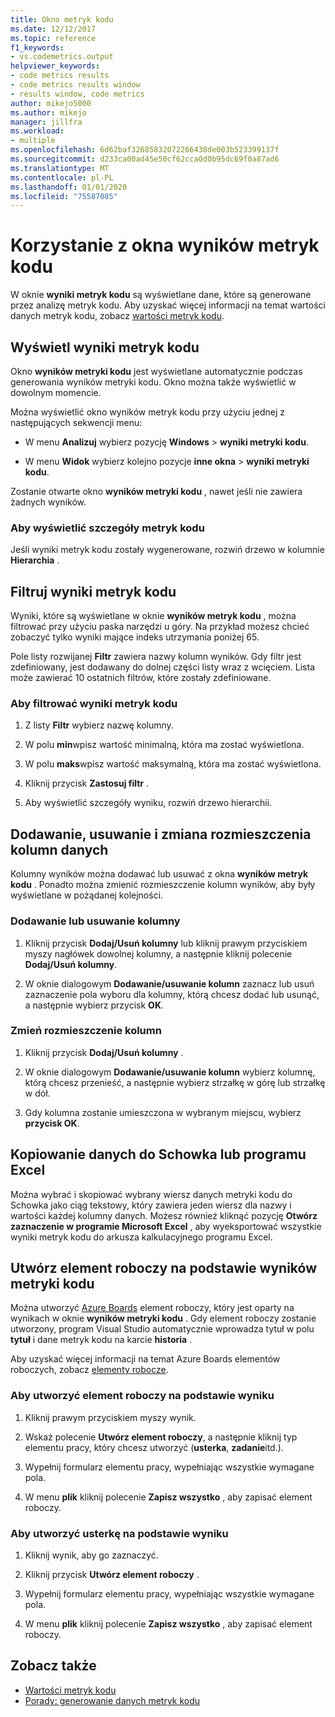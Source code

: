 ```yaml
---
title: Okno metryk kodu
ms.date: 12/12/2017
ms.topic: reference
f1_keywords:
- vs.codemetrics.output
helpviewer_keywords:
- code metrics results
- code metrics results window
- results window, code metrics
author: mikejo5000
ms.author: mikejo
manager: jillfra
ms.workload:
- multiple
ms.openlocfilehash: 6d62baf32685832072266438de003b523399137f
ms.sourcegitcommit: d233ca00ad45e50cf62cca0d0b95dc69f0a87ad6
ms.translationtype: MT
ms.contentlocale: pl-PL
ms.lasthandoff: 01/01/2020
ms.locfileid: "75587085"
---
```

# <a name="use-the-code-metrics-results-window"></a>Korzystanie z okna wyników metryk kodu

W oknie **wyniki metryk kodu** są wyświetlane dane, które są generowane przez analizę metryk kodu. Aby uzyskać więcej informacji na temat wartości danych metryk kodu, zobacz [wartości metryk kodu](../code-quality/code-metrics-values.md).

## <a name="display-code-metrics-results"></a>Wyświetl wyniki metryk kodu

Okno **wyników metryki kodu** jest wyświetlane automatycznie podczas generowania wyników metryki kodu. Okno można także wyświetlić w dowolnym momencie.

Można wyświetlić okno wyników metryk kodu przy użyciu jednej z następujących sekwencji menu:

- W menu **Analizuj** wybierz pozycję **Windows** > **wyniki metryki kodu**.

- W menu **Widok** wybierz kolejno pozycje **inne okna** > **wyniki metryki kodu**.

Zostanie otwarte okno **wyników metryki kodu** , nawet jeśli nie zawiera żadnych wyników.

### <a name="to-view-code-metrics-details"></a>Aby wyświetlić szczegóły metryk kodu

Jeśli wyniki metryk kodu zostały wygenerowane, rozwiń drzewo w kolumnie **Hierarchia** .

## <a name="filter-code-metrics-results"></a>Filtruj wyniki metryk kodu

Wyniki, które są wyświetlane w oknie **wyników metryk kodu** , można filtrować przy użyciu paska narzędzi u góry. Na przykład możesz chcieć zobaczyć tylko wyniki mające indeks utrzymania poniżej 65.

Pole listy rozwijanej **Filtr** zawiera nazwy kolumn wyników. Gdy filtr jest zdefiniowany, jest dodawany do dolnej części listy wraz z wcięciem. Lista może zawierać 10 ostatnich filtrów, które zostały zdefiniowane.

### <a name="to-filter-the-code-metrics-results"></a>Aby filtrować wyniki metryk kodu

1. Z listy **Filtr** wybierz nazwę kolumny.

2. W polu **min**wpisz wartość minimalną, która ma zostać wyświetlona.

3. W polu **maks**wpisz wartość maksymalną, która ma zostać wyświetlona.

4. Kliknij przycisk **Zastosuj filtr** .

5. Aby wyświetlić szczegóły wyniku, rozwiń drzewo hierarchii.

## <a name="add-remove-and-rearrange-data-columns"></a>Dodawanie, usuwanie i zmiana rozmieszczenia kolumn danych

Kolumny wyników można dodawać lub usuwać z okna **wyników metryk kodu** . Ponadto można zmienić rozmieszczenie kolumn wyników, aby były wyświetlane w pożądanej kolejności.

### <a name="add-or-remove-a-column"></a>Dodawanie lub usuwanie kolumny

1. Kliknij przycisk **Dodaj/Usuń kolumny** lub kliknij prawym przyciskiem myszy nagłówek dowolnej kolumny, a następnie kliknij polecenie **Dodaj/Usuń kolumny**.

1. W oknie dialogowym **Dodawanie/usuwanie kolumn** zaznacz lub usuń zaznaczenie pola wyboru dla kolumny, którą chcesz dodać lub usunąć, a następnie wybierz przycisk **OK**.

### <a name="rearrange-columns"></a>Zmień rozmieszczenie kolumn

1. Kliknij przycisk **Dodaj/Usuń kolumny** .

1. W oknie dialogowym **Dodawanie/usuwanie kolumn** wybierz kolumnę, którą chcesz przenieść, a następnie wybierz strzałkę w górę lub strzałkę w dół.

1. Gdy kolumna zostanie umieszczona w wybranym miejscu, wybierz **przycisk OK**.

## <a name="copy-data-to-the-clipboard-or-excel"></a>Kopiowanie danych do Schowka lub programu Excel

Można wybrać i skopiować wybrany wiersz danych metryki kodu do Schowka jako ciąg tekstowy, który zawiera jeden wiersz dla nazwy i wartości każdej kolumny danych. Możesz również kliknąć pozycję **Otwórz zaznaczenie w programie Microsoft Excel** , aby wyeksportować wszystkie wyniki metryk kodu do arkusza kalkulacyjnego programu Excel.

## <a name="create-a-work-item-based-on-code-metric-results"></a>Utwórz element roboczy na podstawie wyników metryki kodu

Można utworzyć [Azure Boards](/azure/devops/boards/index?view=vsts) element roboczy, który jest oparty na wynikach w oknie **wyników metryki kodu** . Gdy element roboczy zostanie utworzony, program Visual Studio automatycznie wprowadza tytuł w polu **tytuł** i dane metryk kodu na karcie **historia** .

Aby uzyskać więcej informacji na temat Azure Boards elementów roboczych, zobacz [elementy robocze](/azure/devops/boards/work-items/index?view=vsts).

### <a name="to-create-a-work-item-based-on-a-result"></a>Aby utworzyć element roboczy na podstawie wyniku

1. Kliknij prawym przyciskiem myszy wynik.

2. Wskaż polecenie **Utwórz element roboczy**, a następnie kliknij typ elementu pracy, który chcesz utworzyć (**usterka**, **zadanie**itd.).

3. Wypełnij formularz elementu pracy, wypełniając wszystkie wymagane pola.

4. W menu **plik** kliknij polecenie **Zapisz wszystko** , aby zapisać element roboczy.

### <a name="to-create-a-bug-based-on-a-result"></a>Aby utworzyć usterkę na podstawie wyniku

1. Kliknij wynik, aby go zaznaczyć.

2. Kliknij przycisk **Utwórz element roboczy** .

3. Wypełnij formularz elementu pracy, wypełniając wszystkie wymagane pola.

4. W menu **plik** kliknij polecenie **Zapisz wszystko** , aby zapisać element roboczy.

## <a name="see-also"></a>Zobacz także

- [Wartości metryk kodu](../code-quality/code-metrics-values.md)
- [Porady: generowanie danych metryk kodu](../code-quality/how-to-generate-code-metrics-data.md)
